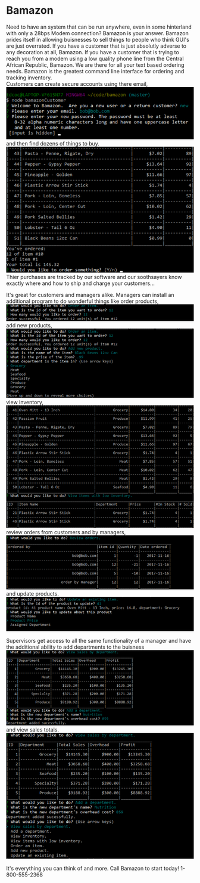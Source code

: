 # Bamazon

Need to have an system that can be run anywhere, even in some hinterland with only a 28bps Modem connection?  Bamazon is your answer. Bamazon prides itself in allowing buisnesses to sell things to people who think GUI's are just overrated.  If you have a customer that is just absolutly adverse to any decoration at all, Bamazon.  If you have a customer that is trying to reach you from a modem using a low quality phone line from the Central African Republic, Bamazon.  We are there for all your text based ordering needs.
Bamazon is the greatest command line interface for ordering and tracking inventory. <br /> 
Customers can create secure accounts using there email, <br /> 
![Bamazon Customer Create Account](screenshots/customer1.png) <br />
and then find dozens of things to buy. <br />
![Bamazon Customer Shopping Cart](screenshots/customerShoppingCart.png) <br />
Thier purchases are tracked by our software and our soothsayers know exactly where and how to ship and charge your customers...


It's great for customers and managers alike.  Managers can install an additional program to do wonderful things like order products, <br /> 
![Bamazon Manager Order Item](screenshots/orderItem.png) <br />
add new products, <br />
![Bamazon Manager Add New Products](screenshots/addNewProduct.png) <br />
view inventory, <br />
![Bamazon Manager View Inventory](screenshots/viewInventory.png) <br />
review orders from customers and by managers, <br />
![Bamazon Manager Review Orders](screenshots/reviewOrders.png) <br />
and update products. <br />
![Bamazon Manager Update Products](screenshots/updateProduct.png) <br />


Supervisors get access to all the same functionality of a manager and have the additional ability to add departments to the buisness <br /> 
![Supervisor Add Departments](screenshots/addDepartment.png) <br />
and view sales totals. <br />
![Supervisor View Sales](screenshots/viewSales.png) <br />

It's everything you can think of and more.  Call Bamazon to start today! 1-800-555-2368<br />
